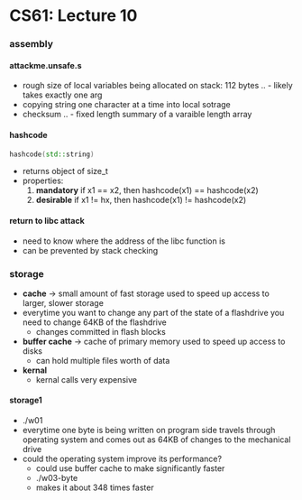 # CS61: Lecture 10

### assembly

#### attackme.unsafe.s
- rough size of local variables being allocated on stack: 112 bytes
.. - likely takes exactly one arg
- copying string one character at a time into local sotrage
- checksum
.. - fixed length summary of a varaible length array 


#### hashcode
```c++
hashcode(std::string)
```
- returns object of size_t
- properties:
	1. **mandatory** if x1 == x2, then hashcode(x1) == hashcode(x2)
	2. **desirable** if x1 != hx, then hashcode(x1) != hashcode(x2)


#### return to libc attack
- need to know where the address of the libc function is
- can be prevented by stack checking


### storage
- **cache** -> small amount of fast storage used to speed up access to larger, slower storage
-  everytime you want to change any part of the state of a flashdrive you need to change 64KB of the flashdrive
	- changes committed in flash blocks
- **buffer cache** -> cache of primary memory used to speed up access to disks
	- can hold multiple files worth of data
- **kernal**
	- kernal calls very expensive

#### storage1
- ./w01
- everytime one byte is being written on program side travels through operating system and comes out as 64KB of changes to the mechanical drive
- could the operating system improve its performance?
	- could use buffer cache to make significantly faster
	- ./w03-byte
	- makes it about 348 times faster

